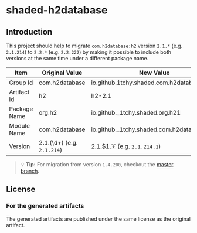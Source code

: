 # shaded-h2database

## Introduction

This project should help to migrate `com.h2database:h2` version `2.1.*` (e.g. `2.1.214`) to `2.2.*` (e.g. `2.2.222`) by
making it possible to include both versions at the same time under a different package name.

| Item         | Original Value             | New Value                                                                                                  |
|--------------|----------------------------|------------------------------------------------------------------------------------------------------------|
| Group Id     | com.h2database             | io.github.1tchy.shaded.com.h2database                                                                      |
| Artifact Id  | h2                         | h2-2.1                                                                                                     |
| Package Name | org.h2                     | io.github._1tchy.shaded.org.h21                                                                            |
| Module Name  | com.h2database             | io.github._1tchy.shaded.com.h2database.h21                                                                 |
| Version      | 2.1.(\d+) (e.g. `2.1.214`) | [2.1.$1.➰](https://mvnrepository.com/artifact/io.github.1tchy.shaded.com.h2database/h2) (e.g. `2.1.214.1`) |

> 💡 **Tip:** For migration from version `1.4.200`, checkout the [master branch](https://github.com/1tchy/shaded-h2database/tree/master).

## License

### For the generated artifacts

The generated artifacts are published under the same license as the original artifact.

